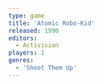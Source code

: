 ```yaml
---
type: game
title: 'Atomic Robo-Kid'
released: 1990
editors: 
  - Activision
players: 1
genres:
  - 'Shoot Them Up'
---
```

